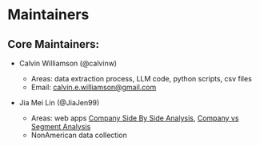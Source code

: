 # Maintainers

## Core Maintainers:

- Calvin Williamson (@calvinw)
  - Areas: data extraction process, LLM code, python scripts, csv files
  - Email: calvin.e.williamson@gmail.com

- Jia Mei Lin (@JiaJen99)
  - Areas: web apps [Company Side By Side Analysis](https://calvinw.github.io/BusMgmtBenchmarks/company_to_company.html), [Company vs Segment Analysis](https://calvinw.github.io/BusMgmtBenchmarks/company_to_segment.html)
  - NonAmerican data collection
